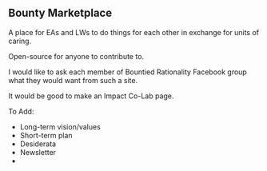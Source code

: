 ## Bounty Marketplace

A place for EAs and LWs to do things for each other in exchange for units of caring.

Open-source for anyone to contribute to. 

I would like to ask each member of Bountied Rationality Facebook group what they would want from such a site.

It would be good to make an Impact Co-Lab page.



To Add:
- Long-term vision/values
- Short-term plan
- Desiderata
- Newsletter
- 
